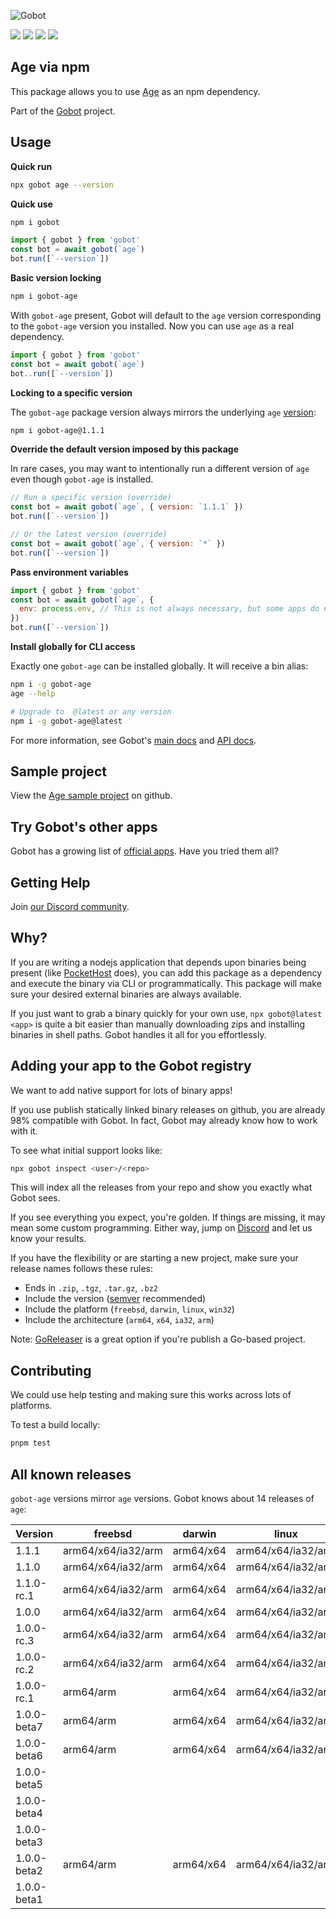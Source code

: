 ![Gobot](https://raw.githubusercontent.com/benallfree/gobot/v1.0.0-alpha.32/assets/gobot-banner-300x.png)

![](https://img.shields.io/npm/v/gobot-age) ![](https://img.shields.io/npm/dt/gobot-age) ![](https://img.shields.io/github/commit-activity/t/benallfree/gobot) ![](https://img.shields.io/github/stars/benallfree/gobot)

## Age via npm

This package allows you to use [Age](https://age-encryption.org/) as an npm dependency.

Part of the [Gobot](https://www.npmjs.com/package/gobot) project.

## Usage

**Quick run**

```bash
npx gobot age --version
```

**Quick use**

```bash
npm i gobot
```

```js
import { gobot } from 'gobot'
const bot = await gobot(`age`)
bot.run([`--version`])
```

**Basic version locking**

```bash
npm i gobot-age
```

With `gobot-age` present, Gobot will default to the `age` version corresponding to the `gobot-age` version you installed. Now you can use `age` as a real dependency.

```js
import { gobot } from 'gobot'
const bot = await gobot(`age`)
bot..run([`--version`])
```

**Locking to a specific version**

The `gobot-age` package version always mirrors the underlying `age` [version](#known-versions):

```bash
npm i gobot-age@1.1.1
```

**Override the default version imposed by this package**

In rare cases, you may want to intentionally run a different version of `age` even though `gobot-age` is installed.

```js
// Run a specific version (override)
const bot = await gobot(`age`, { version: `1.1.1` })
bot.run([`--version`])

// Or the latest version (override)
const bot = await gobot(`age`, { version: `*` })
bot.run([`--version`])
```

**Pass environment variables**

```js
import { gobot } from 'gobot'
const bot = await gobot(`age`, {
  env: process.env, // This is not always necessary, but some apps do need it
})
bot.run([`--version`])
```

**Install globally for CLI access**

Exactly one `gobot-age` can be installed globally. It will receive a bin alias:

```bash
npm i -g gobot-age
age --help

# Upgrade to  @latest or any version
npm i -g gobot-age@latest
```

For more information, see Gobot's [main docs](https://www.npmjs.com/package/gobot) and [API docs](https://github.com/benallfree/gobot/blob/v1.0.0-alpha.32/docs/readme.md).

## Sample project

View the [Age sample project](https://github.com/benallfree/gobot/tree/v1.0.0-alpha.32/src/apps/age/sample-project) on github.

## Try Gobot's other apps

Gobot has a growing list of [official apps](https://www.npmjs.com/package/gobot#official-gobot-apps). Have you tried them all?

## Getting Help

Join [our Discord community](https://discord.gg/977kMmFnXc).

## Why?

If you are writing a nodejs application that depends upon binaries being present (like [PocketHost](https://github.com/pockethost/pockethost) does), you can add this package as a dependency and execute the binary via CLI or programmatically. This package will make sure your desired external binaries are always available.

If you just want to grab a binary quickly for your own use, `npx gobot@latest <app>` is quite a bit easier than manually downloading zips and installing binaries in shell paths. Gobot handles it all for you effortlessly.

## Adding your app to the Gobot registry

We want to add native support for lots of binary apps!

If you use publish statically linked binary releases on github, you are already 98% compatible with Gobot. In fact, Gobot may already know how to work with it.

To see what initial support looks like:

```bash
npx gobot inspect <user>/<repo>
```

This will index all the releases from your repo and show you exactly what Gobot sees.

If you see everything you expect, you're golden. If things are missing, it may mean some custom programming. Either way, jump on [Discord](https://discord.gg/977kMmFnXc) and let us know your results.

If you have the flexibility or are starting a new project, make sure your release names follows these rules:

- Ends in `.zip`, `.tgz`, `.tar.gz`, `.bz2`
- Include the version ([semver](https://semver.org) recommended)
- Include the platform (`freebsd`, `darwin`, `linux`, `win32`)
- Include the architecture (`arm64`, `x64`, `ia32`, `arm`)

Note: [GoReleaser](https://goreleaser.com/) is a great option if you're publish a Go-based project.

## Contributing

We could use help testing and making sure this works across lots of platforms.

To test a build locally:

```bash
pnpm test
```

## All known releases

`gobot-age` versions mirror `age` versions. Gobot knows about 14 releases of `age`:

| Version     | freebsd            | darwin    | linux              | win32 |
| ----------- | ------------------ | --------- | ------------------ | ----- |
| 1.1.1       | arm64/x64/ia32/arm | arm64/x64 | arm64/x64/ia32/arm | x64   |
| 1.1.0       | arm64/x64/ia32/arm | arm64/x64 | arm64/x64/ia32/arm | x64   |
| 1.1.0-rc.1  | arm64/x64/ia32/arm | arm64/x64 | arm64/x64/ia32/arm | x64   |
| 1.0.0       | arm64/x64/ia32/arm | arm64/x64 | arm64/x64/ia32/arm | x64   |
| 1.0.0-rc.3  | arm64/x64/ia32/arm | arm64/x64 | arm64/x64/ia32/arm | x64   |
| 1.0.0-rc.2  | arm64/x64/ia32/arm | arm64/x64 | arm64/x64/ia32/arm | x64   |
| 1.0.0-rc.1  | arm64/arm          | arm64/x64 | arm64/x64/ia32/arm | x64   |
| 1.0.0-beta7 | arm64/arm          | arm64/x64 | arm64/x64/ia32/arm | x64   |
| 1.0.0-beta6 | arm64/arm          | arm64/x64 | arm64/x64/ia32/arm | x64   |
| 1.0.0-beta5 |                    |           |                    |       |
| 1.0.0-beta4 |                    |           |                    |       |
| 1.0.0-beta3 |                    |           |                    |       |
| 1.0.0-beta2 | arm64/arm          | arm64/x64 | arm64/x64/ia32/arm | x64   |
| 1.0.0-beta1 |                    |           |                    |       |
